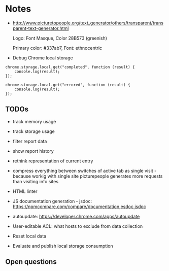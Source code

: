 # Notes

* http://www.picturetopeople.org/text_generator/others/transparent/transparent-text-generator.html

  Logo: Font Masque, Color 28B573 (greenish)

  Primary color: #337ab7, Font: ethnocentric

* Debug Chrome local storage

```
chrome.storage.local.get("completed", function (result) {
    console.log(result);
});

chrome.storage.local.get("errored", function (result) {
    console.log(result);
});
```

## TODOs

* track memory usage

* track storage usage

* filter report data

* show report history

* rethink representation of current entry

* compress everything between switches of active tab as single visit - because
  workig with single site picturepeople generates more requests than visiting
  info sites

* HTML linter

* JS documentation generation - jsdoc: https://npmcompare.com/compare/documentation,esdoc,jsdoc

* autoupdate: https://developer.chrome.com/apps/autoupdate

* User-editable ACL: what hosts to exclude from data collection

* Reset local data

* Evaluate and publish local storage consumption

## Open questions
